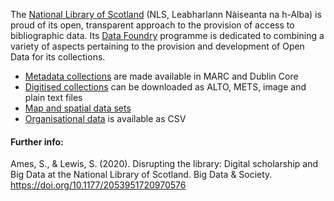 The [National Library of Scotland](https://www.nls.uk/) (NLS, Leabharlann Nàiseanta na h-Alba) is proud of its open, transparent approach to the provision of access to bibliographic data. Its [Data Foundry](https://data.nls.uk/) programme is dedicated to combining a variety of aspects pertaining to the provision and development of Open Data for its collections.

* [Metadata collections](https://data.nls.uk/data/metadata-collections/) are made available in MARC and Dublin Core
* [Digitised collections](https://data.nls.uk/data/digitised-collections/) can be downloaded as ALTO, METS, image and plain text files
* [Map and spatial data sets](https://data.nls.uk/data/map-spatial-data/)
* [Organisational data](https://data.nls.uk/data/organisational-data/) is available as CSV 

#### Further info:

Ames, S., & Lewis, S. (2020). Disrupting the library: Digital scholarship and Big Data at the National Library of Scotland. Big Data & Society. https://doi.org/10.1177/2053951720970576
